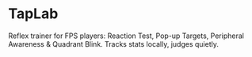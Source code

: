 # TapLab
Reflex trainer for FPS players: Reaction Test, Pop-up Targets, Peripheral Awareness &amp; Quadrant Blink. Tracks stats locally, judges quietly.
